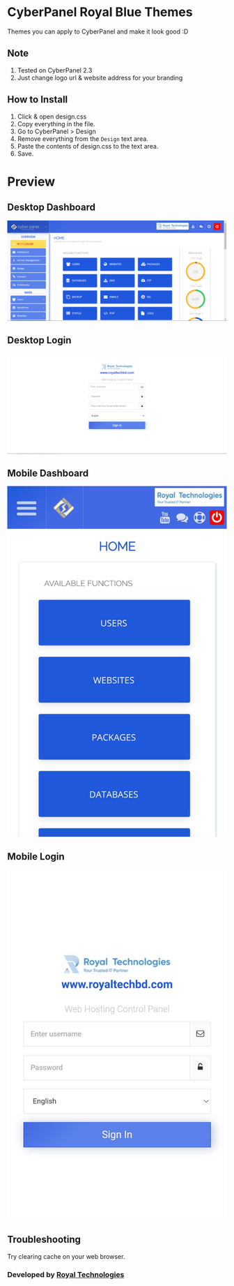 # CyberPanel Royal Blue Themes
Themes you can apply to CyberPanel and make it look good :D

## Note 
1. Tested on CyberPanel 2.3
2. Just change logo url & website address for your branding

## How to Install
1. Click & open design.css
2. Copy everything in the file.
3. Go to CyberPanel > Design
4. Remove everything from the `Design` text area.
5. Paste the contents of design.css to the text area.
6. Save.


# Preview
## Desktop Dashboard
![image](https://github.com/mehdiakram/cyberpanelroyalbluetheme/blob/ec7c48484ed05f898fa74fb539c7867ef3cc8900/Desktop%20Dashboard.jpg)

## Desktop Login
![image](https://github.com/mehdiakram/cyberpanelroyalbluetheme/blob/ec7c48484ed05f898fa74fb539c7867ef3cc8900/Desktop%20Login.jpg)

## Mobile Dashboard
![image](https://github.com/mehdiakram/cyberpanelroyalbluetheme/blob/ec7c48484ed05f898fa74fb539c7867ef3cc8900/Mobile%20Dashboard.jpg)

## Mobile Login
![image](https://github.com/mehdiakram/cyberpanelroyalbluetheme/blob/ec7c48484ed05f898fa74fb539c7867ef3cc8900/Mobile%20Login.jpg)


## Troubleshooting
Try clearing cache on your web browser.

### Developed by [Royal Technologies](https://www.facebook.com/RoyalTechnologies/)
